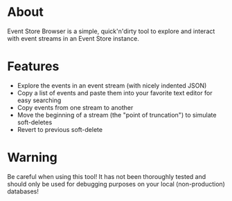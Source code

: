 # About
Event Store Browser is a simple, quick'n'dirty tool to explore and interact with event streams in an Event Store instance.

# Features
* Explore the events in an event stream (with nicely indented JSON)
* Copy a list of events and paste them into your favorite text editor for easy searching
* Copy events from one stream to another
* Move the beginning of a stream (the "point of truncation") to simulate soft-deletes
* Revert to previous soft-delete

# Warning
Be careful when using this tool!
It has not been thoroughly tested and should only be used for debugging purposes on your local (non-production) databases!
